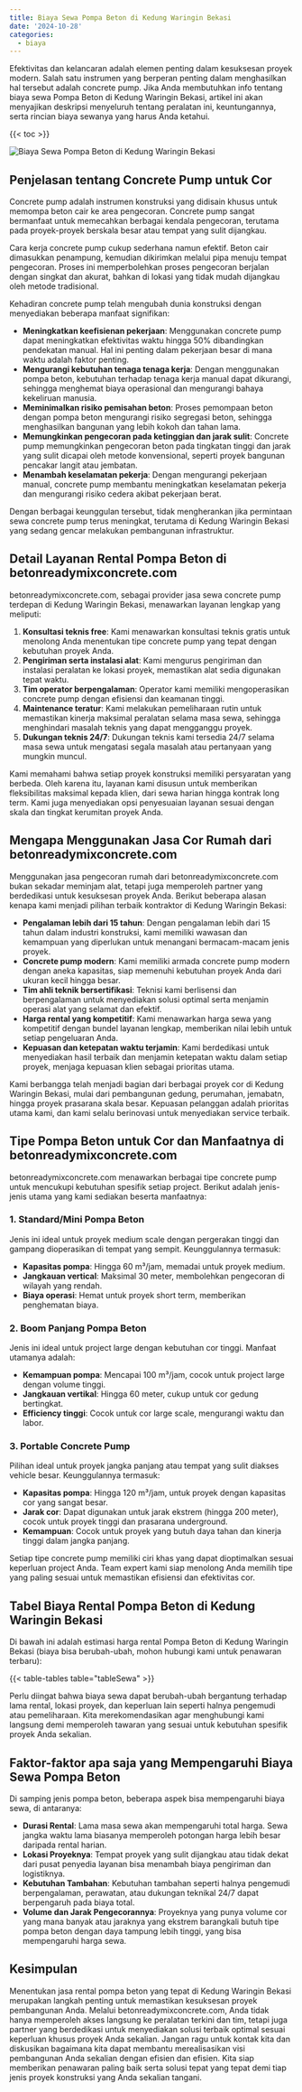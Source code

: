 ```yaml
---
title: Biaya Sewa Pompa Beton di Kedung Waringin Bekasi
date: '2024-10-28'
categories:
  - biaya
---
```


Efektivitas dan kelancaran adalah elemen penting dalam kesuksesan proyek modern. Salah satu instrumen yang berperan penting dalam menghasilkan hal tersebut adalah concrete pump. Jika Anda membutuhkan info tentang biaya sewa Pompa Beton di Kedung Waringin Bekasi, artikel ini akan menyajikan deskripsi menyeluruh tentang peralatan ini, keuntungannya, serta rincian biaya sewanya yang harus Anda ketahui.

{{< toc >}}

![Biaya Sewa Pompa Beton di Kedung Waringin Bekasi](https://betoncor8.github.io/pump/concrete-pump%20(16).png)

## Penjelasan tentang Concrete Pump untuk Cor

Concrete pump adalah instrumen konstruksi yang didisain khusus untuk memompa beton cair ke area pengecoran. Concrete pump sangat bermanfaat untuk memecahkan berbagai kendala pengecoran, terutama pada proyek-proyek berskala besar atau tempat yang sulit dijangkau.

Cara kerja concrete pump cukup sederhana namun efektif. Beton cair dimasukkan penampung, kemudian dikirimkan melalui pipa menuju tempat pengecoran. Proses ini memperbolehkan proses pengecoran berjalan dengan singkat dan akurat, bahkan di lokasi yang tidak mudah dijangkau oleh metode tradisional.

Kehadiran concrete pump telah mengubah dunia konstruksi dengan menyediakan beberapa manfaat signifikan:

- **Meningkatkan keefisienan pekerjaan**: Menggunakan concrete pump dapat meningkatkan efektivitas waktu hingga 50% dibandingkan pendekatan manual. Hal ini penting dalam pekerjaan besar di mana waktu adalah faktor penting.
- **Mengurangi kebutuhan tenaga tenaga kerja**: Dengan menggunakan pompa beton, kebutuhan terhadap tenaga kerja manual dapat dikurangi, sehingga menghemat biaya operasional dan mengurangi bahaya kekeliruan manusia.
- **Meminimalkan risiko pemisahan beton**: Proses pemompaan beton dengan pompa beton mengurangi risiko segregasi beton, sehingga menghasilkan bangunan yang lebih kokoh dan tahan lama.
- **Memungkinkan pengecoran pada ketinggian dan jarak sulit**: Concrete pump memungkinkan pengecoran beton pada tingkatan tinggi dan jarak yang sulit dicapai oleh metode konvensional, seperti proyek bangunan pencakar langit atau jembatan.
- **Menambah keselamatan pekerja**: Dengan mengurangi pekerjaan manual, concrete pump membantu meningkatkan keselamatan pekerja dan mengurangi risiko cedera akibat pekerjaan berat.

Dengan berbagai keunggulan tersebut, tidak mengherankan jika permintaan sewa concrete pump terus meningkat, terutama di Kedung Waringin Bekasi yang sedang gencar melakukan pembangunan infrastruktur.

## Detail Layanan Rental Pompa Beton di betonreadymixconcrete.com

betonreadymixconcrete.com, sebagai provider jasa sewa concrete pump terdepan di Kedung Waringin Bekasi, menawarkan layanan lengkap yang meliputi:

1. **Konsultasi teknis free**: Kami menawarkan konsultasi teknis gratis untuk menolong Anda menentukan tipe concrete pump yang tepat dengan kebutuhan proyek Anda.
2. **Pengiriman serta instalasi alat**: Kami mengurus pengiriman dan instalasi peralatan ke lokasi proyek, memastikan alat sedia digunakan tepat waktu.
3. **Tim operator berpengalaman**: Operator kami memiliki mengoperasikan concrete pump dengan efisiensi dan keamanan tinggi.
4. **Maintenance teratur**: Kami melakukan pemeliharaan rutin untuk memastikan kinerja maksimal peralatan selama masa sewa, sehingga menghindari masalah teknis yang dapat mengganggu proyek.
5. **Dukungan teknis 24/7**: Dukungan teknis kami tersedia 24/7 selama masa sewa untuk mengatasi segala masalah atau pertanyaan yang mungkin muncul.

Kami memahami bahwa setiap proyek konstruksi memiliki persyaratan yang berbeda. Oleh karena itu, layanan kami disusun untuk memberikan fleksibilitas maksimal kepada klien, dari sewa harian hingga kontrak long term. Kami juga menyediakan opsi penyesuaian layanan sesuai dengan skala dan tingkat kerumitan proyek Anda.

## Mengapa Menggunakan Jasa Cor Rumah dari betonreadymixconcrete.com

Menggunakan jasa pengecoran rumah dari betonreadymixconcrete.com bukan sekadar meminjam alat, tetapi juga memperoleh partner yang berdedikasi untuk kesuksesan proyek Anda. Berikut beberapa alasan kenapa kami menjadi pilihan terbaik kontraktor di Kedung Waringin Bekasi:

- **Pengalaman lebih dari 15 tahun**: Dengan pengalaman lebih dari 15 tahun dalam industri konstruksi, kami memiliki wawasan dan kemampuan yang diperlukan untuk menangani bermacam-macam jenis proyek.
- **Concrete pump modern**: Kami memiliki armada concrete pump modern dengan aneka kapasitas, siap memenuhi kebutuhan proyek Anda dari ukuran kecil hingga besar.
- **Tim ahli teknik bersertifikasi**: Teknisi kami berlisensi dan berpengalaman untuk menyediakan solusi optimal serta menjamin operasi alat yang selamat dan efektif.
- **Harga rental yang kompetitif**: Kami menawarkan harga sewa yang kompetitif dengan bundel layanan lengkap, memberikan nilai lebih untuk setiap pengeluaran Anda.
- **Kepuasan dan ketepatan waktu terjamin**: Kami berdedikasi untuk menyediakan hasil terbaik dan menjamin ketepatan waktu dalam setiap proyek, menjaga kepuasan klien sebagai prioritas utama.

Kami berbangga telah menjadi bagian dari berbagai proyek cor di Kedung Waringin Bekasi, mulai dari pembangunan gedung, perumahan, jemabatn, hingga proyek prasarana skala besar. Kepuasan pelanggan adalah prioritas utama kami, dan kami selalu berinovasi untuk menyediakan service terbaik.

## Tipe Pompa Beton untuk Cor dan Manfaatnya di betonreadymixconcrete.com

betonreadymixconcrete.com menawarkan berbagai tipe concrete pump untuk mencukupi kebutuhan spesifik setiap project. Berikut adalah jenis-jenis utama yang kami sediakan beserta manfaatnya:

### 1\. Standard/Mini Pompa Beton

Jenis ini ideal untuk proyek medium scale dengan pergerakan tinggi dan gampang dioperasikan di tempat yang sempit. Keunggulannya termasuk:

- **Kapasitas pompa**: Hingga 60 m³/jam, memadai untuk proyek medium.
- **Jangkauan vertical**: Maksimal 30 meter, membolehkan pengecoran di wilayah yang rendah.
- **Biaya operasi**: Hemat untuk proyek short term, memberikan penghematan biaya.

### 2\. Boom Panjang Pompa Beton

Jenis ini ideal untuk project large dengan kebutuhan cor tinggi. Manfaat utamanya adalah:

- **Kemampuan pompa**: Mencapai 100 m³/jam, cocok untuk project large dengan volume tinggi.
- **Jangkauan vertikal**: Hingga 60 meter, cukup untuk cor gedung bertingkat.
- **Efficiency tinggi**: Cocok untuk cor large scale, mengurangi waktu dan labor.

### 3\. Portable Concrete Pump

Pilihan ideal untuk proyek jangka panjang atau tempat yang sulit diakses vehicle besar. Keunggulannya termasuk:

- **Kapasitas pompa**: Hingga 120 m³/jam, untuk proyek dengan kapasitas cor yang sangat besar.
- **Jarak cor**: Dapat digunakan untuk jarak ekstrem (hingga 200 meter), cocok untuk proyek tinggi dan prasarana underground.
- **Kemampuan**: Cocok untuk proyek yang butuh daya tahan dan kinerja tinggi dalam jangka panjang.

Setiap tipe concrete pump memiliki ciri khas yang dapat dioptimalkan sesuai keperluan project Anda. Team expert kami siap menolong Anda memilih tipe yang paling sesuai untuk memastikan efisiensi dan efektivitas cor.

## Tabel Biaya Rental Pompa Beton di Kedung Waringin Bekasi

Di bawah ini adalah estimasi harga rental Pompa Beton di Kedung Waringin Bekasi (biaya bisa berubah-ubah, mohon hubungi kami untuk penawaran terbaru):

{{< table-tables table="tableSewa" >}}

Perlu diingat bahwa biaya sewa dapat berubah-ubah bergantung terhadap lama rental, lokasi proyek, dan keperluan lain seperti halnya pengemudi atau pemeliharaan. Kita merekomendasikan agar menghubungi kami langsung demi memperoleh tawaran yang sesuai untuk kebutuhan spesifik proyek Anda sekalian.

## Faktor-faktor apa saja yang Mempengaruhi Biaya Sewa Pompa Beton

Di samping jenis pompa beton, beberapa aspek bisa mempengaruhi biaya sewa, di antaranya:

- **Durasi Rental**: Lama masa sewa akan mempengaruhi total harga. Sewa jangka waktu lama biasanya memperoleh potongan harga lebih besar daripada rental harian.
- **Lokasi Proyeknya**: Tempat proyek yang sulit dijangkau atau tidak dekat dari pusat penyedia layanan bisa menambah biaya pengiriman dan logistiknya.
- **Kebutuhan Tambahan**: Kebutuhan tambahan seperti halnya pengemudi berpengalaman, perawatan, atau dukungan teknikal 24/7 dapat berpengaruh pada biaya total.
- **Volume dan Jarak Pengecorannya**: Proyeknya yang punya volume cor yang mana banyak atau jaraknya yang ekstrem barangkali butuh tipe pompa beton dengan daya tampung lebih tinggi, yang bisa mempengaruhi harga sewa.

## Kesimpulan

Menentukan jasa rental pompa beton yang tepat di Kedung Waringin Bekasi merupakan langkah penting untuk memastikan kesuksesan proyek pembangunan Anda. Melalui betonreadymixconcrete.com, Anda tidak hanya memperoleh akses langsung ke peralatan terkini dan tim, tetapi juga partner yang berdedikasi untuk menyediakan solusi terbaik optimal sesuai keperluan khusus proyek Anda sekalian. Jangan ragu untuk kontak kita dan diskusikan bagaimana kita dapat membantu merealisasikan visi pembangunan Anda sekalian dengan efisien dan efisien. Kita siap memberikan penawaran paling baik serta solusi tepat yang tepat demi tiap jenis proyek konstruksi yang Anda sekalian tangani.
